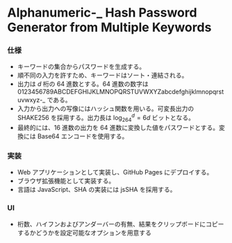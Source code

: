 # Alphanumeric-_ Hash Password Generator from Multiple Keywords
### **仕様**

- キーワードの集合からパスワードを生成する。
- 順不同の入力を許すため、キーワードはソート・連結される。
- 出力は $d$ 桁の 64 進数とする。64 進数の数字は 0123456789ABCDEFGHIJKLMNOPQRSTUVWXYZabcdefghijklmnopqrstuvwxyz-_ である。
- 入力から出力への写像にはハッシュ関数を用いる。可変長出力の SHAKE256 を採用する。出力長は $\log_264^{d} = 6d$ ビットとなる。
- 最終的には、16 進数の出力を 64 進数に変換した値をパスワードとする。変換には Base64 エンコードを使用する。

### 実装

- Web アプリケーションとして実装し、GitHub Pages にデプロイする。
- ブラウザ拡張機能として実装する。
- 言語は JavaScript、SHA の実装には jsSHA を採用する。


### UI

- 桁数、ハイフンおよびアンダーバーの有無、結果をクリップボードにコピーするかどうかを設定可能なオプションを用意する
